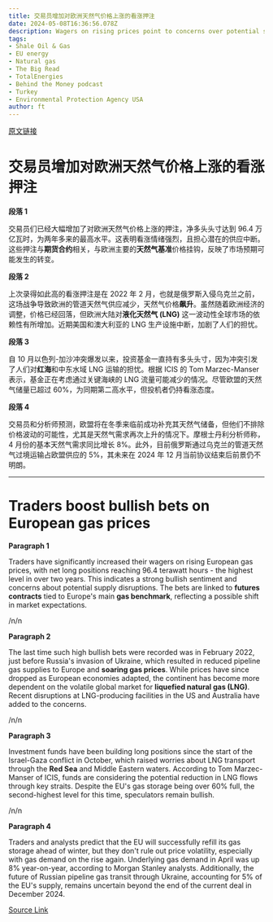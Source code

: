 ```yaml
---
title: 交易员增加对欧洲天然气价格上涨的看涨押注
date: 2024-05-08T16:36:56.078Z
description: Wagers on rising prices point to concerns over potential supply disruptions
tags: 
- Shale Oil & Gas
- EU energy
- Natural gas
- The Big Read
- TotalEnergies
- Behind the Money podcast
- Turkey
- Environmental Protection Agency USA
author: ft
---
```


[原文链接](https://ft.com/content/9977fa97-d99e-46b9-a7b9-6c225c56735e)

# 交易员增加对欧洲天然气价格上涨的看涨押注

**段落 1** 

交易员们已经大幅增加了对欧洲天然气价格上涨的押注，净多头头寸达到 96.4 万亿瓦时，为两年多来的最高水平。这表明看涨情绪强烈，且担心潜在的供应中断。这些押注与**期货合约**相关，与欧洲主要的**天然气基准**价格挂钩，反映了市场预期可能发生的转变。

**段落 2**

上次录得如此高的看涨押注是在 2022 年 2 月，也就是俄罗斯入侵乌克兰之前，这场战争导致欧洲的管道天然气供应减少，天然气价格**飙升**。虽然随着欧洲经济的调整，价格已经回落，但欧洲大陆对**液化天然气 (LNG)** 这一波动性全球市场的依赖性有所增加。近期美国和澳大利亚的 LNG 生产设施中断，加剧了人们的担忧。

**段落 3**

自 10 月以色列-加沙冲突爆发以来，投资基金一直持有多头头寸，因为冲突引发了人们对**红海**和中东水域 LNG 运输的担忧。根据 ICIS 的 Tom Marzec-Manser 表示，基金正在考虑通过关键海峡的 LNG 流量可能减少的情况。尽管欧盟的天然气储量已超过 60%，为同期第二高水平，但投机者仍持看涨态度。

**段落 4**

交易员和分析师预测，欧盟将在冬季来临前成功补充其天然气储备，但他们不排除价格波动的可能性，尤其是天然气需求再次上升的情况下。摩根士丹利分析师称，4 月份的基本天然气需求同比增长 8%。此外，目前俄罗斯通过乌克兰的管道天然气过境运输占欧盟供应的 5%，其未来在 2024 年 12 月当前协议结束后前景仍不明朗。

---

# Traders boost bullish bets on European gas prices

**Paragraph 1** 

Traders have significantly increased their wagers on rising European gas prices, with net long positions reaching 96.4 terawatt hours - the highest level in over two years. This indicates a strong bullish sentiment and concerns about potential supply disruptions. The bets are linked to **futures contracts** tied to Europe's main **gas benchmark**, reflecting a possible shift in market expectations. 

/n/n

**Paragraph 2**

The last time such high bullish bets were recorded was in February 2022, just before Russia's invasion of Ukraine, which resulted in reduced pipeline gas supplies to Europe and **soaring gas prices**. While prices have since dropped as European economies adapted, the continent has become more dependent on the volatile global market for **liquefied natural gas (LNG)**. Recent disruptions at LNG-producing facilities in the US and Australia have added to the concerns. 

/n/n

**Paragraph 3**

Investment funds have been building long positions since the start of the Israel-Gaza conflict in October, which raised worries about LNG transport through the **Red Sea** and Middle Eastern waters. According to Tom Marzec-Manser of ICIS, funds are considering the potential reduction in LNG flows through key straits. Despite the EU's gas storage being over 60% full, the second-highest level for this time, speculators remain bullish. 

/n/n

**Paragraph 4**

Traders and analysts predict that the EU will successfully refill its gas storage ahead of winter, but they don't rule out price volatility, especially with gas demand on the rise again. Underlying gas demand in April was up 8% year-on-year, according to Morgan Stanley analysts. Additionally, the future of Russian pipeline gas transit through Ukraine, accounting for 5% of the EU's supply, remains uncertain beyond the end of the current deal in December 2024.

[Source Link](https://ft.com/content/9977fa97-d99e-46b9-a7b9-6c225c56735e)

